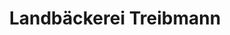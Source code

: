 ---
title: "Landbäckerei Treibmann"
url: /gera/landbaeckerei-treibmann-schleizer-strasse/
shop: Bäckerei
---